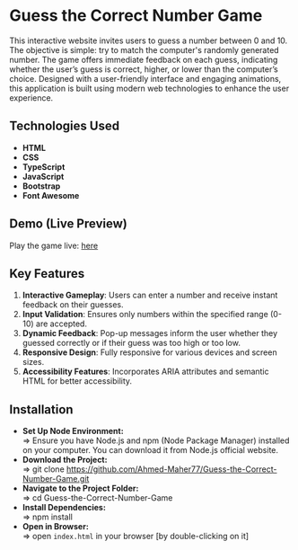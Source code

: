 # Guess the Correct Number Game
This interactive website invites users to guess a number between 0 and 10. The objective is simple: try to match the computer's randomly generated number. The game offers immediate feedback on each guess, indicating whether the user’s guess is correct, higher, or lower than the computer’s choice. Designed with a user-friendly interface and engaging animations, this application is built using modern web technologies to enhance the user experience.


## Technologies Used
- **HTML**
- **CSS**
- **TypeScript**
- **JavaScript**
- **Bootstrap**
- **Font Awesome**


## Demo (Live Preview)
Play the game live: <a href="https://ahmed-maher77.github.io/Guess-the-Correct-Number-Game/dist/index.html" title="try the game" target="_blank">here</a>


## Key Features
1. **Interactive Gameplay**: Users can enter a number and receive instant feedback on their guesses.
2. **Input Validation**: Ensures only numbers within the specified range (0-10) are accepted.
3. **Dynamic Feedback**: Pop-up messages inform the user whether they guessed correctly or if their guess was too high or too low.
4. **Responsive Design**: Fully responsive for various devices and screen sizes.
5. **Accessibility Features**: Incorporates ARIA attributes and semantic HTML for better accessibility.


## Installation
- **Set Up Node Environment:** <br/>
=> Ensure you have Node.js and npm (Node Package Manager) installed on your computer. You can download it from Node.js official website.
- **Download the Project:** <br/>
=> git clone https://github.com/Ahmed-Maher77/Guess-the-Correct-Number-Game.git
- **Navigate to the Project Folder:** <br/>
=> cd Guess-the-Correct-Number-Game
- **Install Dependencies:** <br/>
=> npm install
- **Open in Browser:** <br/>
=> open `index.html` in your browser [by double-clicking on it]

